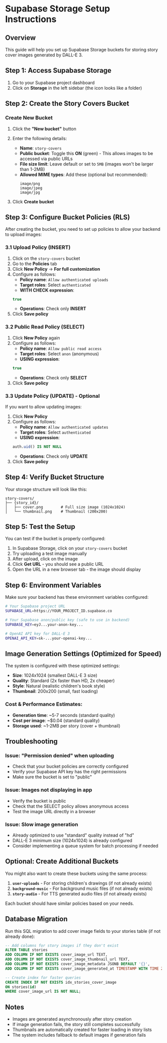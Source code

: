 # Supabase Storage Setup Instructions

## Overview
This guide will help you set up Supabase Storage buckets for storing story cover images generated by DALL-E 3.

## Step 1: Access Supabase Storage

1. Go to your Supabase project dashboard
2. Click on **Storage** in the left sidebar (the icon looks like a folder)

## Step 2: Create the Story Covers Bucket

### Create New Bucket
1. Click the **"New bucket"** button
2. Enter the following details:
   - **Name**: `story-covers`
   - **Public bucket**: Toggle this **ON** (green) - This allows images to be accessed via public URLs
   - **File size limit**: Leave default or set to `5MB` (images won't be larger than 1-2MB)
   - **Allowed MIME types**: Add these (optional but recommended):
     ```
     image/png
     image/jpeg
     image/jpg
     ```

3. Click **Create bucket**

## Step 3: Configure Bucket Policies (RLS)

After creating the bucket, you need to set up policies to allow your backend to upload images:

### 3.1 Upload Policy (INSERT)
1. Click on the `story-covers` bucket
2. Go to the **Policies** tab
3. Click **New Policy** → **For full customization**
4. Configure as follows:
   - **Policy name**: `Allow authenticated uploads`
   - **Target roles**: Select `authenticated`
   - **WITH CHECK expression**:
   ```sql
   true
   ```
   - **Operations**: Check only **INSERT**
5. Click **Save policy**

### 3.2 Public Read Policy (SELECT)
1. Click **New Policy** again
2. Configure as follows:
   - **Policy name**: `Allow public read access`
   - **Target roles**: Select `anon` (anonymous)
   - **USING expression**:
   ```sql
   true
   ```
   - **Operations**: Check only **SELECT**
3. Click **Save policy**

### 3.3 Update Policy (UPDATE) - Optional
If you want to allow updating images:
1. Click **New Policy**
2. Configure as follows:
   - **Policy name**: `Allow authenticated updates`
   - **Target roles**: Select `authenticated`
   - **USING expression**:
   ```sql
   auth.uid() IS NOT NULL
   ```
   - **Operations**: Check only **UPDATE**
3. Click **Save policy**

## Step 4: Verify Bucket Structure

Your storage structure will look like this:
```
story-covers/
├── {story_id}/
│   ├── cover.png        # Full size image (1024x1024)
│   └── thumbnail.png    # Thumbnail (200x200)
```

## Step 5: Test the Setup

You can test if the bucket is properly configured:

1. In Supabase Storage, click on your `story-covers` bucket
2. Try uploading a test image manually
3. After upload, click on the image
4. Click **Get URL** - you should see a public URL
5. Open the URL in a new browser tab - the image should display

## Step 6: Environment Variables

Make sure your backend has these environment variables configured:

```bash
# Your Supabase project URL
SUPABASE_URL=https://YOUR_PROJECT_ID.supabase.co

# Your Supabase anon/public key (safe to use in backend)
SUPABASE_KEY=eyJ...your-anon-key...

# OpenAI API key for DALL-E 3
OPENAI_API_KEY=sk-...your-openai-key...
```

## Image Generation Settings (Optimized for Speed)

The system is configured with these optimized settings:
- **Size**: 1024x1024 (smallest DALL-E 3 size)
- **Quality**: Standard (2x faster than HD, 2x cheaper)
- **Style**: Natural (realistic children's book style)
- **Thumbnail**: 200x200 (small, fast loading)

### Cost & Performance Estimates:
- **Generation time**: ~5-7 seconds (standard quality)
- **Cost per image**: ~$0.04 (standard quality)
- **Storage used**: ~1-2MB per story (cover + thumbnail)

## Troubleshooting

### Issue: "Permission denied" when uploading
- Check that your bucket policies are correctly configured
- Verify your Supabase API key has the right permissions
- Make sure the bucket is set to "public"

### Issue: Images not displaying in app
- Verify the bucket is public
- Check that the SELECT policy allows anonymous access
- Test the image URL directly in a browser

### Issue: Slow image generation
- Already optimized to use "standard" quality instead of "hd"
- DALL-E 3 minimum size (1024x1024) is already configured
- Consider implementing a queue system for batch processing if needed

## Optional: Create Additional Buckets

You might also want to create these buckets using the same process:

1. **`user-uploads`** - For storing children's drawings (if not already exists)
2. **`background-music`** - For background music files (if not already exists)
3. **`story-audio`** - For TTS generated audio files (if not already exists)

Each bucket should have similar policies based on your needs.

## Database Migration

Run this SQL migration to add cover image fields to your stories table (if not already done):

```sql
-- Add columns for story images if they don't exist
ALTER TABLE stories 
ADD COLUMN IF NOT EXISTS cover_image_url TEXT,
ADD COLUMN IF NOT EXISTS cover_image_thumbnail_url TEXT,
ADD COLUMN IF NOT EXISTS cover_image_metadata JSONB DEFAULT '{}',
ADD COLUMN IF NOT EXISTS cover_image_generated_at TIMESTAMP WITH TIME ZONE;

-- Create index for faster queries
CREATE INDEX IF NOT EXISTS idx_stories_cover_image 
ON stories(id) 
WHERE cover_image_url IS NOT NULL;
```

## Notes

- Images are generated asynchronously after story creation
- If image generation fails, the story still completes successfully
- Thumbnails are automatically created for faster loading in story lists
- The system includes fallback to default images if generation fails